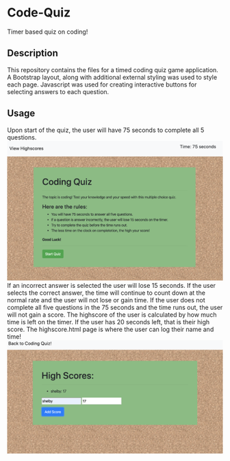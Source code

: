# Code-Quiz
Timer based quiz on coding!
<h2>Description</h2>
This repository contains the files for a timed coding quiz game application.
A Bootstrap layout, along with additional external styling was used to style each page.
Javascript was used for creating interactive buttons for selecting answers to each question.

<h2>Usage</h2>
Upon start of the quiz, the user will have 75 seconds to complete all 5 questions. 
<img src="assets/images/startpage.png" alt="clipboard_alert"><br>
If an incorrect answer is selected the user will lose 15 seconds. If the user selects the correct answer, the time will continue to count down at the normal rate and the user will not lose or gain time. If the user does not complete all five questions in the 75 seconds and the time runs out, the user will not gain a score. The highscore of the user is calculated by how much time is left on the timer. If the user has 20 seconds left, that is their high score. The highscore.html page is where the user can log their name and time!
<img src="assets/images/highscore.png" alt="clipboard_alert">
